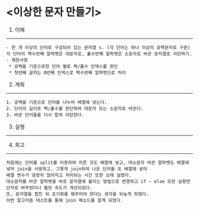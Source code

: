 # <이상한 문자 만들기>

1. 이해

---

    - 한 개 이상의 단어로 구성되어 있는 문자열 s. (각 단어는 하나 이상의 공백문자로 구문)
    각 단어의 짝수번째 알파벳은 대문자로, 홀수번째 알파벳은 소문자로 바꾼 문자열로 리턴하기.
    - 제한사항
     * 공백을 기준으로한 단어 별로 짝/홀수 인덱스를 판단
     * 첫번째 글자는 0번째 인덱스로 짝수번째 알파벳으로 처리

2. 계획

---

    1. 공백을 기준으로 단어를 나누어 배열에 넣는다.
    2. 단어의 길이로 짝/홀수를 판단하여 대문자 또는 소문자로 바꾼다.
    3. 바꾼 단어들을 다시 합쳐 리턴한다.

3. 실행

---

4. 회고

---

    처음에는 단어를 split를 이용하여 자른 것도 배열에 넣고, 대소문자 바꾼 알파벳도 배열에 넣어 join을 사용하고, 그렇게 join하여 나온 단어를 또 배열에 넣어
    배열 변수가 굉장히 많아지고 처리되는 시간 또한 오래 걸렸다.
    대소문자를 바꾼 알파벳을 바로 문자열에 붙이는 방법으로 변경하고 if ~ else 또한 삼항연산자로 바꾸었더니 훨씬 속도가 개선되었다.
    또, 문자열을 합친 뒤 초기화를 해주어야 한다는 생각을 뒤늦게 하였다.
    이번 알고리즘 테스트를 통해 join 메소드를 알게 되었다.
